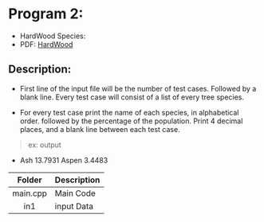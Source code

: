# Program 2:
- HardWood Species:
- PDF: [HardWood](https://onlinejudge.org/external/102/10226.pdf)

## Description:
 - First line of the input file will be the number of test cases. Followed
 by a blank line. Every test case will consist of a list of every tree species.

 - For every test case print the name of each species, in alphabetical order.
 followed by the percentage of the population. Print 4 decimal places, and a blank line
 between each test case.
> ex: output
 - Ash 13.7931
 Aspen 3.4483
>
| Folder | Description |
| :----: | ----------- |
| main.cpp | Main Code |
| in1 | input Data |

